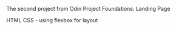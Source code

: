 The second project from Odin Project Foundations: Landing Page

HTML
CSS - using flexbox for layout
